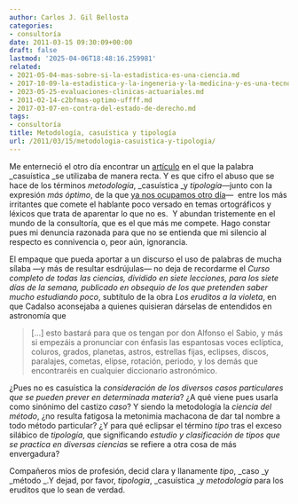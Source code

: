 ```yaml
---
author: Carlos J. Gil Bellosta
categories:
- consultoría
date: 2011-03-15 09:30:09+00:00
draft: false
lastmod: '2025-04-06T18:48:16.259981'
related:
- 2021-05-04-mas-sobre-si-la-estadistica-es-una-ciencia.md
- 2017-10-09-la-estadistica-y-la-ingeneria-y-la-medicina-y-es-una-tecnologia.md
- 2023-05-25-evaluaciones-clinicas-actuariales.md
- 2011-02-14-c2bfmas-optimo-uffff.md
- 2017-03-07-en-contra-del-estado-de-derecho.md
tags:
- consultoría
title: Metodología, casuística y tipología
url: /2011/03/15/metodologia-casuistica-y-tipologia/
---
```


Me enterneció el otro día encontrar un [artículo](http://blogs.elpais.com/lluis_bassets/2011/03/contra-gadafi-guerra-justa-.html) en el que la palabra _casuística _se utilizaba de manera recta. Y es que cifro el abuso que se hace de los términos _metodología_, _casuística _y _tipología_—junto con la expresión _más óptimo_, de la que [ya nos ocupamos otro día](http://www.datanalytics.com/2011/02/14/mas-optimo-uffff/)—  entre los más irritantes que comete el hablante poco versado en temas ortográficos y léxicos que trata de aparentar lo que no es.  Y abundan tristemente en el mundo de la consultoría, que es el que más me compete. Hago constar pues mi denuncia razonada para que no se entienda que mi silencio al respecto es connivencia o, peor aún, ignorancia.

El empaque que pueda aportar a un discurso el uso de palabras de mucha sílaba —y más de resultar esdrújulas— no deja de recordarme el _Curso completo de todas las ciencias, dividido en siete lecciones, para los siete días de la semana, publicado en obsequio de los que pretenden saber mucho estudiando poco_, subtítulo de la obra _Los eruditos a la violeta_, en que Cadalso aconsejaba a quienes quisieran dárselas de entendidos en astronomía que



>[...] esto bastará para que os tengan por don Alfonso el Sabio, y más si empezáis a pronunciar con énfasis las espantosas voces eclíptica, coluros, grados, planetas, astros, estrellas fijas, eclipses, discos, paralajes, cometas, elipse, rotación, periodo, y los demás que encontraréis en cualquier diccionario astronómico.



¿Pues no es casuística la _consideración de los diversos casos particulares que se pueden prever en determinada materia_? ¿A qué viene pues usarla como sinónimo del castizo _caso_? Y siendo la metodología la _ciencia del método_, ¿no resulta fatigosa la metonimia machacona de dar tal nombre a todo método particular? ¿Y para qué eclipsar el término _tipo_ tras el exceso silábico de _tipología_, que significando _estudio y clasificación de tipos que se practica en diversas ciencias_ se refiere a otra cosa de más envergadura?

Compañeros míos de profesión, decid clara y llanamente _tipo_, _caso _y _método _.Y dejad, por favor, _tipología_, _casuística _y _metodología_ para los eruditos que lo sean de verdad.
